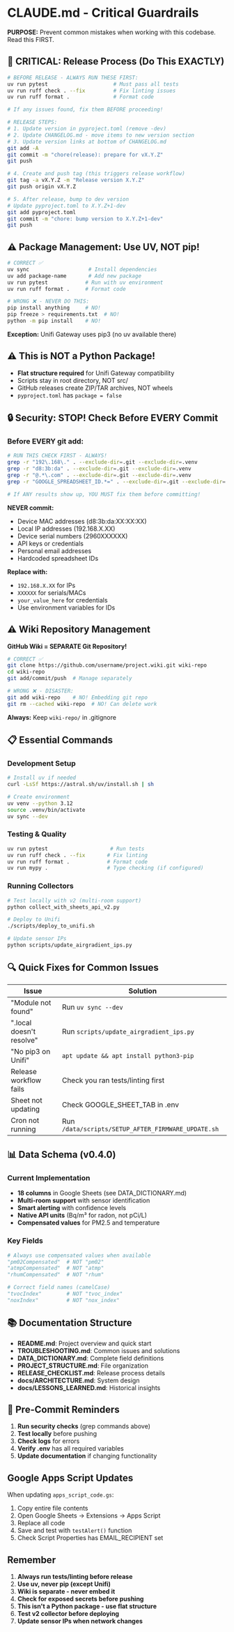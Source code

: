 # CLAUDE.md - Critical Guardrails

**PURPOSE:** Prevent common mistakes when working with this codebase. Read this FIRST.

## 🚨 CRITICAL: Release Process (Do This EXACTLY)

```bash
# BEFORE RELEASE - ALWAYS RUN THESE FIRST:
uv run pytest                     # Must pass all tests
uv run ruff check . --fix         # Fix linting issues  
uv run ruff format .              # Format code

# If any issues found, fix them BEFORE proceeding!

# RELEASE STEPS:
# 1. Update version in pyproject.toml (remove -dev)
# 2. Update CHANGELOG.md - move items to new version section
# 3. Update version links at bottom of CHANGELOG.md
git add -A
git commit -m "chore(release): prepare for vX.Y.Z"
git push

# 4. Create and push tag (this triggers release workflow)
git tag -a vX.Y.Z -m "Release version X.Y.Z"
git push origin vX.Y.Z

# 5. After release, bump to dev version
# Update pyproject.toml to X.Y.Z+1-dev
git add pyproject.toml
git commit -m "chore: bump version to X.Y.Z+1-dev"
git push
```

## ⚠️ Package Management: Use UV, NOT pip!

```bash
# CORRECT ✅
uv sync                   # Install dependencies
uv add package-name       # Add new package
uv run pytest            # Run with uv environment
uv run ruff format .     # Format code

# WRONG ❌ - NEVER DO THIS:
pip install anything     # NO!
pip freeze > requirements.txt  # NO!
python -m pip install    # NO!
```

**Exception:** Unifi Gateway uses pip3 (no uv available there)

## ⚠️ This is NOT a Python Package!

- **Flat structure required** for Unifi Gateway compatibility
- Scripts stay in root directory, NOT src/
- GitHub releases create ZIP/TAR archives, NOT wheels
- `pyproject.toml` has `package = false` 

## 🔒 Security: STOP! Check Before EVERY Commit

### Before EVERY git add:
```bash
# RUN THIS CHECK FIRST - ALWAYS!
grep -r "192\.168\." . --exclude-dir=.git --exclude-dir=.venv
grep -r "d8:3b:da" . --exclude-dir=.git --exclude-dir=.venv
grep -r "@.*\.com" . --exclude-dir=.git --exclude-dir=.venv
grep -r "GOOGLE_SPREADSHEET_ID.*=" . --exclude-dir=.git --exclude-dir=.venv

# If ANY results show up, YOU MUST fix them before committing!
```

**NEVER commit:**
- Device MAC addresses (d8:3b:da:XX:XX:XX)
- Local IP addresses (192.168.X.XX)  
- Device serial numbers (2960XXXXXX)
- API keys or credentials
- Personal email addresses
- Hardcoded spreadsheet IDs

**Replace with:**
- `192.168.X.XX` for IPs
- `XXXXXX` for serials/MACs
- `your_value_here` for credentials
- Use environment variables for IDs

## ⚠️ Wiki Repository Management

**GitHub Wiki = SEPARATE Git Repository!**

```bash
# CORRECT ✅
git clone https://github.com/username/project.wiki.git wiki-repo
cd wiki-repo
git add/commit/push  # Manage separately

# WRONG ❌ - DISASTER:
git add wiki-repo    # NO! Embedding git repo
git rm --cached wiki-repo  # NO! Can delete work
```

**Always:** Keep `wiki-repo/` in .gitignore

## 📋 Essential Commands

### Development Setup
```bash
# Install uv if needed
curl -LsSf https://astral.sh/uv/install.sh | sh

# Create environment
uv venv --python 3.12
source .venv/bin/activate  
uv sync --dev
```

### Testing & Quality
```bash
uv run pytest                    # Run tests
uv run ruff check . --fix       # Fix linting
uv run ruff format .            # Format code
uv run mypy .                   # Type checking (if configured)
```

### Running Collectors
```bash
# Test locally with v2 (multi-room support)
python collect_with_sheets_api_v2.py

# Deploy to Unifi
./scripts/deploy_to_unifi.sh

# Update sensor IPs
python scripts/update_airgradient_ips.py
```

## 🔍 Quick Fixes for Common Issues

| Issue | Solution |
|-------|----------|
| "Module not found" | Run `uv sync --dev` |
| ".local doesn't resolve" | Run `scripts/update_airgradient_ips.py` |
| "No pip3 on Unifi" | `apt update && apt install python3-pip` |
| Release workflow fails | Check you ran tests/linting first |
| Sheet not updating | Check GOOGLE_SHEET_TAB in .env |
| Cron not running | Run `/data/scripts/SETUP_AFTER_FIRMWARE_UPDATE.sh` |

## 📊 Data Schema (v0.4.0)

### Current Implementation
- **18 columns** in Google Sheets (see DATA_DICTIONARY.md)
- **Multi-room support** with sensor identification
- **Smart alerting** with confidence levels
- **Native API units** (Bq/m³ for radon, not pCi/L)
- **Compensated values** for PM2.5 and temperature

### Key Fields
```python
# Always use compensated values when available
"pm02Compensated"  # NOT "pm02"
"atmpCompensated"  # NOT "atmp"
"rhumCompensated"  # NOT "rhum"

# Correct field names (camelCase)
"tvocIndex"        # NOT "tvoc_index"
"noxIndex"         # NOT "nox_index"
```

## 📚 Documentation Structure

- **README.md**: Project overview and quick start
- **TROUBLESHOOTING.md**: Common issues and solutions
- **DATA_DICTIONARY.md**: Complete field definitions
- **PROJECT_STRUCTURE.md**: File organization
- **RELEASE_CHECKLIST.md**: Release process details
- **docs/ARCHITECTURE.md**: System design
- **docs/LESSONS_LEARNED.md**: Historical insights

## 🚨 Pre-Commit Reminders

1. **Run security checks** (grep commands above)
2. **Test locally** before pushing
3. **Check logs** for errors
4. **Verify .env** has all required variables
5. **Update documentation** if changing functionality

## Google Apps Script Updates

When updating `apps_script_code.gs`:
1. Copy entire file contents
2. Open Google Sheets → Extensions → Apps Script
3. Replace all code
4. Save and test with `testAlert()` function
5. Check Script Properties has EMAIL_RECIPIENT set

## Remember

1. **Always run tests/linting before release**
2. **Use uv, never pip (except Unifi)**  
3. **Wiki is separate - never embed it**
4. **Check for exposed secrets before pushing**
5. **This isn't a Python package - use flat structure**
6. **Test v2 collector before deploying**
7. **Update sensor IPs when network changes**
